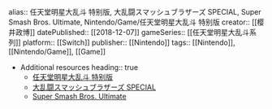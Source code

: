 alias:: 任天堂明星大乱斗 特别版, 大乱闘スマッシュブラザーズ SPECIAL, Super Smash Bros. Ultimate, Nintendo/Game/任天堂明星大乱斗 特别版
creator:: [[樱井政博]]
datePublished:: [[2018-12-07]]
gameSeries:: [[任天堂明星大乱斗系列]]
platform:: [[Switch]]
publisher:: [[Nintendo]] 
tags:: [[Nintendo]], [[Nintendo/Game]], [[Game]]

- Additional resources
  heading:: true
	- [任天堂明星大乱斗 特别版](https://www.smashbros.com/SC/index.html)
	- [大乱闘スマッシュブラザーズ SPECIAL](https://www.smashbros.com/ja_JP/index.html)
	- [Super Smash Bros. Ultimate](https://www.smashbros.com/en_US/index.html)